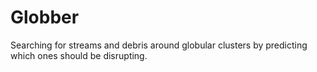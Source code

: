 Globber
=======

Searching for streams and debris around globular clusters by predicting which ones should be disrupting.
